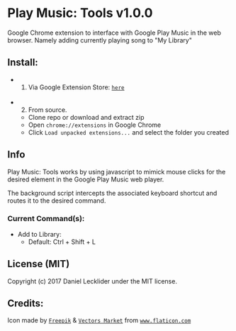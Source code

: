 # Play Music: Tools v1.0.0

Google Chrome extension to interface with Google Play Music in the web browser. Namely adding currently playing song to "My Library"

## Install:

* 1. Via Google Extension Store: [`here`][4]<br><br>

* 2. From source.
    * Clone repo or download and extract zip
    * Open `chrome://extensions` in Google Chrome
    * Click `Load unpacked extensions...` and select the folder you created

## Info

Play Music: Tools works by using javascript to mimick mouse clicks for the desired element in the Google Play Music web player.

The background script intercepts the associated keyboard shortcut and routes it to the desired command.

### Current Command(s):

 * Add to Library: 
    * Default: Ctrl + Shift + L

## License (MIT)

Copyright (c) 2017 Daniel Lecklider under the MIT license.

## Credits:

Icon made by [`Freepik`][1] & [`Vectors Market`][2] from [`www.flaticon.com`][3]

[0]: https://github.com/berrberr/streamkeys/blob/master/code/js/modules/BaseController.js

[1]:
https://www.freepik.com/

[2]:
https://www.flaticon.com/authors/vectors-market

[3]:
https://www.flaticon.com

[4]:
https://chrome.google.com/webstore/detail/play-music-tools/pjdmlkmcedbbbcbibaedjhbmcnnakohb